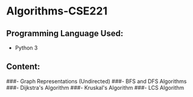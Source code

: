 # Algorithms-CSE221

## Programming Language Used:
 - Python 3

## Content:
###- Graph Representations (Undirected)
###- BFS and DFS Algorithms
###- Dijkstra's Algorithm
###- Kruskal's Algorithm
###- LCS Algorithm
